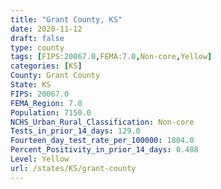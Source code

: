 ```yaml
---
title: "Grant County, KS"
date: 2020-11-12
draft: false
type: county
tags: [FIPS:20067.0,FEMA:7.0,Non-core,Yellow]
categories: [KS]
County: Grant County
State: KS
FIPS: 20067.0
FEMA_Region: 7.0
Population: 7150.0
NCHS_Urban_Rural_Classification: Non-core
Tests_in_prior_14_days: 129.0
Fourteen_day_test_rate_per_100000: 1804.0
Percent_Positivity_in_prior_14_days: 0.488
Level: Yellow
url: /states/KS/grant-county
---
```



